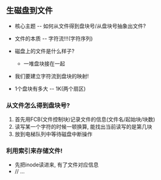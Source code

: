 ## 生磁盘到文件

- 核心主题 -- 如何从文件得到盘块号/从盘块号抽象出文件? 


- 文件的本质 -- 字符流!!!(字符序列)
- 磁盘上的文件是什么样子? 
    - 一堆盘块接在一起

- 我们要建立字符流到盘块的映射! 

- 1个盘块有多大 -- 1K(两个扇区)

### 从文件怎么得到盘块号?
1. 首先用FCB(文件控制块)记录文件的信息(文件名/起始块/块数)
2. 读写某一个字符的时候一顿换算, 能找出当前读写的是第几块
3. 放到电梯队列中等待磁盘中断操作 

### 利用索引来存储文件!
- 先把inode读进来, 有了文件对应信息
- // ... 